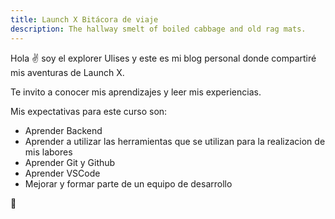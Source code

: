```yaml
---
title: Launch X Bitácora de viaje
description: The hallway smelt of boiled cabbage and old rag mats.
---
```


Hola ✌️  soy el explorer Ulises y este es mi blog personal donde compartiré mis aventuras de Launch X.

Te invito a conocer mis aprendizajes y leer mis experiencias.

Mis expectativas para este curso son:

- Aprender Backend
- Aprender a utilizar las herramientas que se utilizan para la realizacion de mis labores
- Aprender Git y Github
- Aprender VSCode
- Mejorar y formar parte de un equipo de desarrollo

🚀

